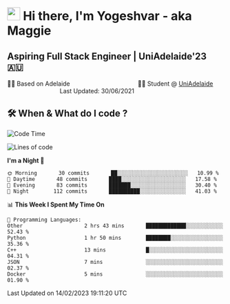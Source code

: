 <h1><img src="https://emojis.slackmojis.com/emojis/images/1531849430/4246/blob-sunglasses.gif?1531849430" width="30"/> Hi there, I'm Yogeshvar - aka Maggie</h1>

## Aspiring Full Stack Engineer | UniAdelaide'23 🇦🇺  
🏂🏻  Based on Adelaide &nbsp;&nbsp;&nbsp;&nbsp;&nbsp;&nbsp;&nbsp;&nbsp;&nbsp;&nbsp;&nbsp;&nbsp;&nbsp;&nbsp;&nbsp;&nbsp;&nbsp;&nbsp;&nbsp;&nbsp;&nbsp;&nbsp;&nbsp;&nbsp;&nbsp;&nbsp;&nbsp;&nbsp;&nbsp;&nbsp;&nbsp;&nbsp;&nbsp;&nbsp;&nbsp;&nbsp;&nbsp;&nbsp;&nbsp;👨‍💻 Student @ [UniAdelaide](https://www.adelaide.edu.au)   &nbsp;&nbsp;&nbsp;&nbsp;&nbsp;&nbsp;&nbsp;&nbsp;&nbsp;&nbsp;&nbsp;&nbsp;&nbsp;&nbsp;&nbsp;&nbsp;&nbsp;&nbsp;&nbsp;&nbsp;&nbsp;&nbsp;&nbsp;&nbsp;&nbsp;&nbsp;&nbsp;&nbsp;&nbsp;&nbsp;&nbsp;Last Updated: 30/06/2021

## 🛠 When & What do I code ?  

<!--START_SECTION:waka-->
![Code Time](http://img.shields.io/badge/Code%20Time-1%2C928%20hrs%2037%20mins-blue)

![Lines of code](https://img.shields.io/badge/From%20Hello%20World%20I%27ve%20Written-2%20Million%20lines%20of%20code-blue)

**I'm a Night 🦉** 

```text
🌞 Morning       30 commits       ██░░░░░░░░░░░░░░░░░░░░░░░   10.99 % 
🌆 Daytime       48 commits       ████░░░░░░░░░░░░░░░░░░░░░   17.58 % 
🌃 Evening       83 commits       ███████░░░░░░░░░░░░░░░░░░   30.40 % 
🌙 Night        112 commits       ██████████░░░░░░░░░░░░░░░   41.03 % 

```


📊 **This Week I Spent My Time On** 

```text
💬 Programming Languages: 
Other                    2 hrs 43 mins       █████████████░░░░░░░░░░░░   52.43 % 
Python                   1 hr 50 mins        ████████░░░░░░░░░░░░░░░░░   35.36 % 
C++                      13 mins             █░░░░░░░░░░░░░░░░░░░░░░░░   04.31 % 
JSON                     7 mins              ░░░░░░░░░░░░░░░░░░░░░░░░░   02.37 % 
Docker                   5 mins              ░░░░░░░░░░░░░░░░░░░░░░░░░   01.90 % 

```


 Last Updated on 14/02/2023 19:11:20 UTC
<!--END_SECTION:waka-->
